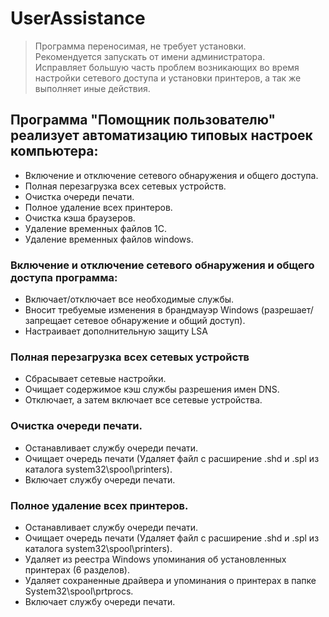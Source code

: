 # UserAssistance
> Программа переносимая, не требует установки.   
> Рекомендуется запускать от имени администратора.   
> Исправляет большую часть проблем возникающих во время настройки сетевого доступа и установки принтеров, а так же выполняет иные действия.   

## Программа "Помощник пользователю" реализует автоматизацию типовых настроек компьютера:
* Включение и отключение сетевого обнаружения и общего доступа.
* Полная перезагрузка всех сетевых устройств.
* Очистка очереди печати.
* Полное удаление всех принтеров.
* Очистка кэша браузеров.
* Удаление временных файлов 1С.
* Удаление временных файлов windows.
  
### Включение и отключение сетевого обнаружения и общего доступа программа:
* Включает/отключает все необходимые службы. 
* Вносит требуемые изменения в брандмауэр Windows (разрешает/запрещает сетевое обнаружение и общий доступ).
* Настраивает дополнительную защиту LSA
  
### Полная перезагрузка всех сетевых устройств
* Сбрасывает сетевые настройки.
* Очищает содержимое кэш службы разрешения имен DNS.
* Отключает, а затем включает все сетевые устройства.

### Очистка очереди печати.
* Останавливает службу очереди печати.
* Очищает очередь печати (Удаляет файл с расширение .shd и .spl из каталога system32\spool\printers\).
* Включает службу очереди печати.

### Полное удаление всех принтеров.
* Останавливает службу очереди печати.
* Очищает очередь печати (Удаляет файл с расширение .shd и .spl из каталога system32\spool\printers\).
* Удаляет из реестра Windows упоминания об установленных принтерах (6 разделов).
* Удаляет сохраненные драйвера и упоминания о принтерах в папке System32\spool\prtprocs\.
* Включает службу очереди печати.


 
